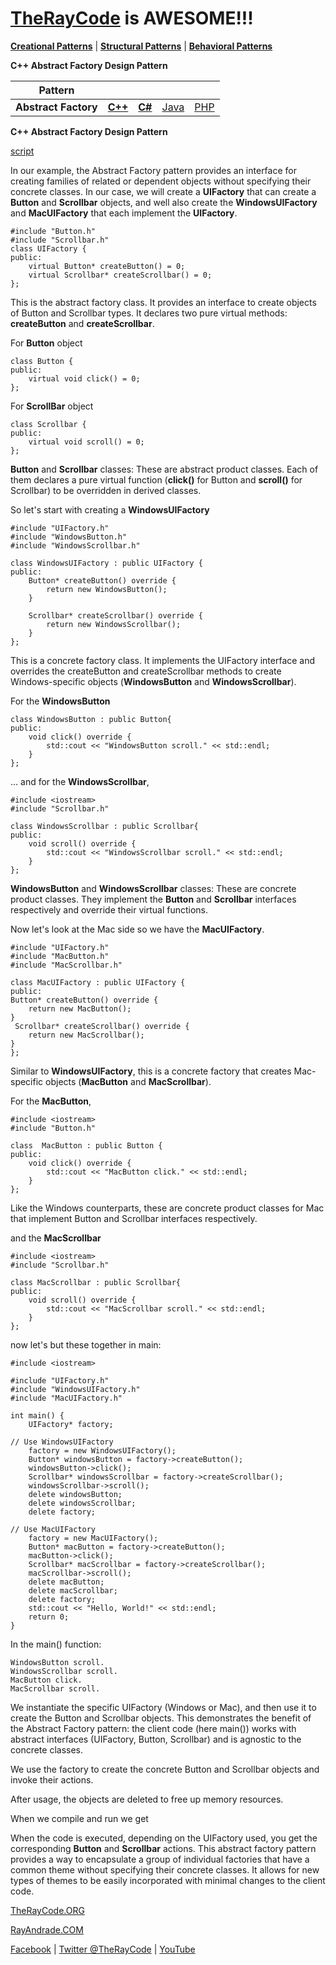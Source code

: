 # [TheRayCode](../../../README.md) is AWESOME!!!

**[Creational Patterns](../README.md)** | **[Structural Patterns](../../Structural/README.md)** | **[Behavioral Patterns](../../Behavioral/README.md)**

**C++ Abstract Factory Design Pattern**

|Pattern|   |   |   |   |
|---|---|---|---|---|
| **Abstract Factory** | [**C++**](../AbstractFactory/README.md) | [**C#**](../../../Csharp/Creational/AbstractFactory/README.md) | [Java](../../../Java/Creational/AbstractFactory/README.md) | [PHP](../../../PHP/Creational/AbstractFactory/README.md) |

**C++ Abstract Factory Design Pattern**

[script](./script/page01.md)

In our example, the Abstract Factory pattern provides an interface for creating families of related or dependent objects without specifying their concrete classes. In our case, we will create a **UIFactory** that can create a **Button** and **Scrollbar** objects, and well also create the **WindowsUIFactory** and **MacUIFactory** that each implement the **UIFactory**.

```
#include "Button.h"
#include "Scrollbar.h"
class UIFactory { 
public:
    virtual Button* createButton() = 0;
    virtual Scrollbar* createScrollbar() = 0;
};
```
This is the abstract factory class. It provides an interface to create objects of Button and Scrollbar types. 
It declares two pure virtual methods: **createButton** and **createScrollbar**.


For **Button** object
```
class Button {
public:
    virtual void click() = 0;
};
```
For **ScrollBar** object
```
class Scrollbar { 
public:
    virtual void scroll() = 0;
};
```

**Button** and **Scrollbar** classes:
These are abstract product classes. Each of them declares a pure virtual function (**click()** for Button and **scroll()** for Scrollbar) to be overridden in derived classes.

So let's start with creating a **WindowsUIFactory**

```
#include "UIFactory.h"
#include "WindowsButton.h"
#include "WindowsScrollbar.h"

class WindowsUIFactory : public UIFactory {  
public:
    Button* createButton() override {
        return new WindowsButton();
    }

    Scrollbar* createScrollbar() override {
        return new WindowsScrollbar();
    }
};
```
This is a concrete factory class. It implements the UIFactory interface and overrides the createButton and createScrollbar methods to create Windows-specific objects (**WindowsButton** and **WindowsScrollbar**).

For the **WindowsButton**

```
class WindowsButton : public Button{ 
public:
    void click() override {
        std::cout << "WindowsButton scroll." << std::endl;
    }
};
```
... and for the **WindowsScrollbar**,

```
#include <iostream>
#include "Scrollbar.h"

class WindowsScrollbar : public Scrollbar{ 
public:
    void scroll() override {
        std::cout << "WindowsScrollbar scroll." << std::endl;
    }
};
```
**WindowsButton** and **WindowsScrollbar** classes:
These are concrete product classes. They implement the **Button** and **Scrollbar** interfaces respectively and override their virtual functions.

Now let's look at the Mac side so we have the **MacUIFactory**.

```
#include "UIFactory.h"
#include "MacButton.h"
#include "MacScrollbar.h"

class MacUIFactory : public UIFactory { 
public:
Button* createButton() override {
    return new MacButton();
}
 Scrollbar* createScrollbar() override {
    return new MacScrollbar();
}
};
```
Similar to **WindowsUIFactory**, this is a concrete factory that creates Mac-specific objects (**MacButton** and **MacScrollbar**).

For the **MacButton**,

```
#include <iostream>
#include "Button.h"

class  MacButton : public Button { 
public:
    void click() override {
        std::cout << "MacButton click." << std::endl;
    }
};
```
Like the Windows counterparts, these are concrete product classes for Mac that implement Button and Scrollbar interfaces respectively.

and the **MacScrollbar**

```
#include <iostream>
#include "Scrollbar.h"

class MacScrollbar : public Scrollbar{  
public:
    void scroll() override {
        std::cout << "MacScrollbar scroll." << std::endl;
    }
};
```
now let's but these together in main:




```
#include <iostream>

#include "UIFactory.h"
#include "WindowsUIFactory.h"
#include "MacUIFactory.h"

int main() {
    UIFactory* factory;

// Use WindowsUIFactory
    factory = new WindowsUIFactory();
    Button* windowsButton = factory->createButton();
    windowsButton->click();
    Scrollbar* windowsScrollbar = factory->createScrollbar();
    windowsScrollbar->scroll();
    delete windowsButton;
    delete windowsScrollbar;
    delete factory;

// Use MacUIFactory
    factory = new MacUIFactory();
    Button* macButton = factory->createButton();
    macButton->click();
    Scrollbar* macScrollbar = factory->createScrollbar();
    macScrollbar->scroll();
    delete macButton;
    delete macScrollbar;
    delete factory;
    std::cout << "Hello, World!" << std::endl;
    return 0;
}
```
In the main() function:


```
WindowsButton scroll.
WindowsScrollbar scroll.
MacButton click.
MacScrollbar scroll.
```

We instantiate the specific UIFactory (Windows or Mac), and then use it to create the Button and Scrollbar objects. This demonstrates the benefit of the Abstract Factory pattern: the client code (here main()) works with abstract interfaces (UIFactory, Button, Scrollbar) and is agnostic to the concrete classes.

We use the factory to create the concrete Button and Scrollbar objects and invoke their actions.

After usage, the objects are deleted to free up memory resources.

When we compile and run we get

When the code is executed, depending on the UIFactory used, you get the corresponding **Button** and **Scrollbar** actions. This abstract factory pattern provides a way to encapsulate a group of individual factories that have a common theme without specifying their concrete classes. It allows for new types of themes to be easily incorporated with minimal changes to the client code.


[TheRayCode.ORG](https://www.TheRayCode.org)

[RayAndrade.COM](https://www.RayAndrade.com)

[Facebook](https://www.facebook.com/TheRayCode/) | [Twitter @TheRayCode](https://www.twitter.com/TheRayCode/) | [YouTube](https://www.youtube.com/TheRayCode/)
